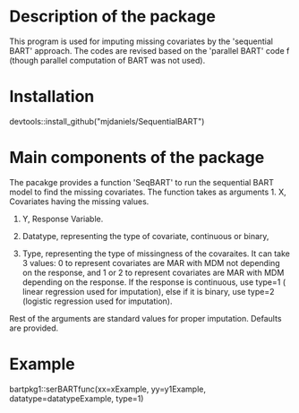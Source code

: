 
<!-- README.md is generated from README.Rmd. Please edit that file -->
Description of the package
==========================

This program is used for imputing missing covariates by the 'sequential BART' approach. The codes are revised based on the 'parallel BART' code f (though parallel computation of BART was not used).

Installation
============

devtools::install\_github("mjdaniels/SequentialBART")

Main components of the package
==============================

The pacakge provides a function 'SeqBART' to run the sequential BART model to find the missing covariates. The function takes as arguments 1. X, Covariates having the missing values.

1.  Y, Response Variable.

2.  Datatype, representing the type of covariate, continuous or binary,

3.  Type, representing the type of missingness of the covaraites. It can take 3 values: 0 to represent covariates are MAR with MDM not depending on the response, and 1 or 2 to represent covariates are MAR with MDM depending on the response. If the response is continuous, use type=1 ( linear regression used for imputation), else if it is binary, use type=2 (logistic regression used for imputation).

Rest of the arguments are standard values for proper imputation. Defaults are provided.

Example
=======

bartpkg1::serBARTfunc(xx=xExample, yy=y1Example, datatype=datatypeExample, type=1)
